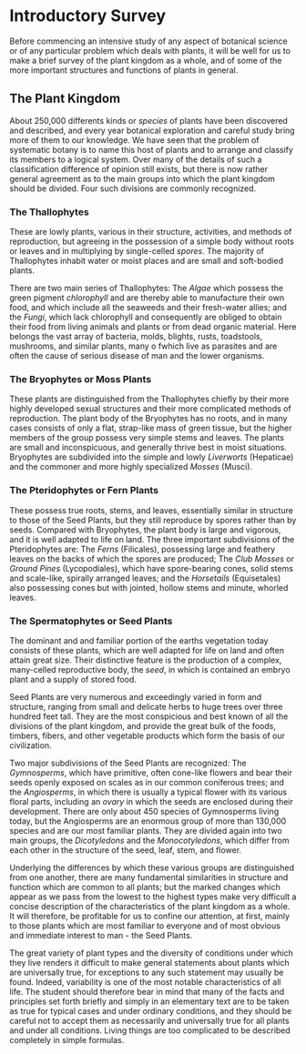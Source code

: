 # Introductory Survey

Before commencing an intensive study of any aspect of botanical science
or of any particular problem which deals with plants, it will be well for
us to make a brief survey of the plant kingdom as a whole, and of some of
the more important structures and functions of plants in general.

## The Plant Kingdom

About 250,000 differents kinds or *species* of plants have been
discovered and described, and every year botanical exploration and
careful study bring more of them to our knowledge. We have seen that the
problem of systematic botany is to name this host of plants and to
arrange and classify its members to a logical system. Over many of the
details of such a classification difference of opinion still exists, but
there is now rather general agreement as to the main groups into which
the plant kingdom should be divided. Four such divisions are commonly
recognized.

### The Thallophytes

These are lowly plants, various in their structure, activities, and
methods of reproduction, but agreeing in the possession of a simple body
without roots or leaves and in multiplying by single-celled *spores*. The
majority of Thallophytes inhabit water or moist places and are small and
soft-bodied plants.

There are two main series of Thallophytes: The *Algae* which possess the
green pigment *chlorophyll* and are thereby able to manufacture their own
food, and which include all the seaweeds and their fresh-water allies;
and the *Fungi*, which lack chlorophyll and consequently are obliged to
obtain their food from living animals and plants or from dead organic
material. Here belongs the vast array of bacteria, molds, blights, rusts,
toadstools, mushrooms, and similar plants, many o fwhich live as
parasites and are often the cause of serious disease of man and the lower
organisms.

### The Bryophytes or Moss Plants

These plants are distinguished from the Thallophytes chiefly by their
more highly developed sexual structures and their more complicated
methods of reproduction. The plant body of the Bryophytes has no roots,
and in many cases consists of only a flat, strap-like mass of green
tissue, but the higher members of the group possess very simple stems and
leaves. The plants are small and inconspicuous, and generally thrive best
in moist situations. Bryophytes are subdivided into the simple and lowly
*Liverworts* (Hepaticae) and the commoner and more highly specialized
*Mosses* (Musci).

### The Pteridophytes or Fern Plants

These possess true roots, stems, and leaves, essentially similar in
structure to those of the Seed Plants, but they still reproduce by spores
rather than by seeds. Compared with Bryophytes, the plant body is large
and vigorous, and it is well adapted to life on land. The three important
subdivisions of the Pteridophytes are: The *Ferns* (Filicales),
possessing large and feathery leaves on the backs of which the spores are
produced; The *Club Mosses* or *Ground Pines* (Lycopodiales), which have
spore-bearing cones, solid stems and scale-like, spirally arranged
leaves; and the *Horsetails* (Equisetales) also possessing cones but with
jointed, hollow stems and minute, whorled leaves.

### The Spermatophytes or Seed Plants

The dominant and and familiar portion of the earths vegetation today
consists of these plants, which are well adapted for life on land and
often attain great size. Their distinctive feature is the production of a
complex, many-celled reproductive body, the *seed*, in which is contained
an embryo plant and a supply of stored food.

Seed Plants are very numerous and exceedingly varied in form and
structure, ranging from small and delicate herbs to huge trees over three
hundred feet tall. They are the most conspicious and best known of all
the divisions of the plant kingdom, and provide the great bulk of the
foods, timbers, fibers, and other vegetable products which form the basis
of our civilization.

Two major subdivisions of the Seed Plants are recognized: The
*Gymnosperms*, which have primitive, often cone-like flowers and bear
their seeds openly exposed on scales as in our common coniferous trees;
and the *Angiosperms*, in which there is usually a typical flower with
its various floral parts, including an *ovary* in which the seeds are
enclosed during their development. There are only about 450 species of
Gymnosperms living today, but the Angiosperms are an enormous group of
more than 130,000 species and are our most familiar plants. They are
divided again into two main groups, the *Dicotyledons* and the
*Monocotyledons*, which differ from each other in the structure of the
seed, leaf, stem, and flower.

Underlying the differences by which these various groups are
distinguished from one another, there are many fundamental similarities
in structure and function which are common to all plants; but the marked
changes which appear as we pass from the lowest to the highest types make
very difficult a concise description of the characteristics of the plant
kingdom as a whole. It will therefore, be profitable for us to confine
our attention, at first, mainly to those plants which are most familiar
to everyone and of most obvious and immediate interest to man - the Seed
Plants.

The great variety of plant types and the diversity of conditions under
which they live renders it difficult to make general statements about
plants which are universally true, for exceptions to any such statement
may usually be found. Indeed, variability is one of the most notable
characteristics of all life. The student should therefore bear in mind
that many of the facts and principles set forth briefly and simply in an
elementary text are to be taken as true for typical cases and under
ordinary conditions, and they should be careful not to accept them as
necessarily and universally true for all plants and under all conditions.
Living things are too complicated to be described completely in simple
formulas.
